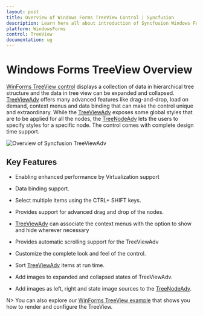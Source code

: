 ```yaml
---
layout: post
title: Overview of Windows Forms TreeView Control | Syncfusion
description: Learn here all about introduction of Syncfusion Windows Forms TreeView control, its elements and more details.
platform: WindowsForms
control: TreeView 
documentation: ug
---
```


# Windows Forms TreeView Overview

[WinForms TreeView control](https://www.syncfusion.com/winforms-ui-controls/treeview) displays a collection of data in hierarchical tree structure and the data in tree view can be expanded and collapsed. [TreeViewAdv](https://help.syncfusion.com/windowsforms/treeview/overview) offers many advanced features like drag-and-drop, load on demand, context menus and data binding that can make the control unique and extraordinary. While the [TreeViewAdv](https://help.syncfusion.com/windowsforms/treeview/overview) exposes some global styles that are to be applied for all the nodes, the [TreeNodeAdv](https://help.syncfusion.com/cr/windowsforms/Syncfusion.Windows.Forms.Tools.TreeNodeAdv.html) lets the users to specify styles for a specific node. The control comes with complete design time support.

![Overview of Syncfusion TreeViewAdv](Overview_images/Overview_img1.jpg)

## Key Features

*	Enabling enhanced performance by Virtualization support

*	Data binding support.

*	Select multiple items using the CTRL+ SHIFT keys.

*	Provides support for advanced drag and drop of the nodes.

*   [TreeViewAdv](https://help.syncfusion.com/cr/windowsforms/Syncfusion.Windows.Forms.Tools.TreeViewAdv.html) can associate the context menus with the option to show and hide wherever necessary

*	Provides automatic scrolling support for the TreeViewAdv

*	Customize the complete look and feel of the control.

*	Sort [TreeViewAdv](https://help.syncfusion.com/cr/windowsforms/Syncfusion.Windows.Forms.Tools.TreeViewAdv.html) items at run time.

*	Add images to expanded and collapsed states of TreeViewAdv.

*	Add images as left, right and state image sources to the [TreeNodeAdv](https://help.syncfusion.com/cr/windowsforms/Syncfusion.Windows.Forms.Tools.TreeNodeAdv.html).

N> You can also explore our [WinForms TreeView example](https://github.com/syncfusion/winforms-demos/tree/master/treeview) that shows you how to render and configure the TreeView.
